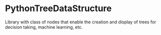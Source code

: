 # PythonTreeDataStructure
Library with class of nodes that enable the creation and display of trees for decision taking, machine learning, etc.
